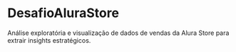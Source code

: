 # DesafioAluraStore
Análise exploratória e visualização de dados de vendas da Alura Store para extrair insights estratégicos.
